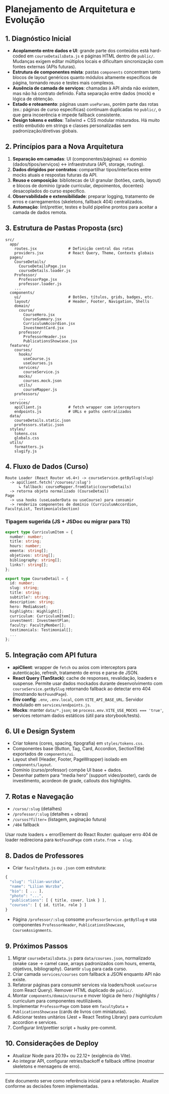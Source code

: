 # Planejamento de Arquitetura e Evolução

## 1. Diagnóstico Inicial
- **Acoplamento entre dados e UI**: grande parte dos conteúdos está hard-coded em `courseDetailsData.js` e páginas HTML dentro de `public/`. Mudanças exigem editar múltiplos locais e dificultam sincronização com fontes externas (APIs futuras).
- **Estrutura de componentes mista**: pastas `components` concentram tanto blocos de layout genéricos quanto módulos altamente específicos de página, tornando reuso e testes mais complexos.
- **Ausência de camada de serviços**: chamadas à API ainda não existem, mas não há contrato definido. Falta separação entre dados (mock) e lógica de obtenção.
- **Estado e roteamento**: páginas usam `useParams`, porém parte das rotas (ex.: páginas de curso específicas) continuam duplicadas no `public/`, o que gera incoerência e impede fallback consistente.
- **Design tokens e estilos**: Tailwind + CSS modular misturados. Há muito estilo embutido em strings e classes personalizadas sem padronização/diretivas globais.

## 2. Princípios para a Nova Arquitetura
1. **Separação em camadas**: UI (componentes/páginas) ↔ domínio (dados/tipos/serviços) ↔ infraestrutura (API, storage, routing).
2. **Dados dirigidos por contratos**: compartilhar tipos/interfaces entre mocks atuais e respostas futuras da API.
3. **Reuso e composição**: bibliotecas de UI granular (botões, cards, layout) e blocos de domínio (grade curricular, depoimentos, docentes) desacoplados do curso específico.
4. **Observabilidade e extensibilidade**: preparar logging, tratamento de erros e carregamentos (skeletons, fallback 404) centralizados.
5. **Automação**: lint/prettier, testes e build pipeline prontos para aceitar a camada de dados remota.

## 3. Estrutura de Pastas Proposta (src)
```
src/
  app/
    routes.jsx              # Definição central das rotas
    providers.jsx           # React Query, Theme, Contexts globais
  pages/
    CourseDetails/
      CourseDetailsPage.jsx
      courseDetails.loader.js
    Professor/
      ProfessorPage.jsx
      professor.loader.js
    ...
  components/
    ui/                     # Botões, títulos, grids, badges, etc.
    layout/                 # Header, Footer, Navigation, Shells
    domain/
      course/
        CourseHero.jsx
        CourseSummary.jsx
        CurriculumAccordion.jsx
        InvestmentCard.jsx
      professor/
        ProfessorHeader.jsx
        PublicationsShowcase.jsx
  features/
    courses/
      hooks/
        useCourse.js
        useCourses.js
      services/
        courseService.js
      mocks/
        courses.mock.json
      utils/
        courseMapper.js
    professors/
      ...
  services/
    apiClient.js            # fetch wrapper com interceptors
    endpoints.js            # URLs e paths centralizados
  data/
    courseDetails.static.json
    professors.static.json
  styles/
    tokens.css
    globals.css
  utils/
    formatters.js
    slugify.js
```

## 4. Fluxo de Dados (Curso)
```
Route Loader (React Router v6.4+) -> courseService.getBySlug(slug)
  -> apiClient.fetch('/courses/:slug')
      ↳ fallback: courseMapper.fromStatic(courseDetails)
  -> retorna objeto normalizado (CourseDetail)
Page
  -> usa hooks (useLoaderData ou useCourse) para consumir
  -> renderiza componentes de domínio (CurriculumAccordion, FacultyList, TestimonialsSection)
```

### Tipagem sugerida (JS + JSDoc ou migrar para TS)
```ts
export type CurriculumItem = {
  number: number;
  title: string;
  hours: number;
  ementa: string[];
  objetivos: string[];
  bibliography: string[];
  links?: string[];
};

export type CourseDetail = {
  id: number;
  slug: string;
  title: string;
  subtitle?: string;
  description: string;
  hero: MediaAsset;
  highlights: Highlight[];
  curriculum: CurriculumItem[];
  investment: InvestmentPlan;
  faculty: FacultyMember[];
  testimonials: Testimonial[];
  ...
};
```

## 5. Integração com API futura
- **apiClient**: wrapper de `fetch` ou axios com interceptors para autenticação, refresh, tratamento de erros e parse de JSON.
- **React Query (TanStack)**: cache de responses, revalidação, loaders e suspense. Permite usar dados mockados durante desenvolvimento com `courseService.getBySlug` retornando fallback ao detectar erro 404 (mostrando `NotFoundPage`).
- **Env config**: `.env`, `.env.local`, com `VITE_API_BASE_URL`. Servidor modulado em `services/endpoints.js`.
- **Mocks**: manter `data/*.json`; se `process.env.VITE_USE_MOCKS === 'true'`, services retornam dados estáticos (útil para storybook/tests).

## 6. UI e Design System
- Criar tokens (cores, spacing, tipografia) em `styles/tokens.css`.
- Componentes base (Button, Tag, Card, Accordion, SectionTitle) exportados de `components/ui`.
- Layout shell (Header, Footer, PageWrapper) isolado em `components/layout`.
- Domínio (curso/professor) compõe UI base + dados.
- Desenhar pattern para “media hero” (support video/poster), cards de investimento, acordeon de grade, callouts dos highlights.

## 7. Rotas e Navegação
- `/curso/:slug` (detalhes)
- `/professor/:slug` (detalhes + obras)
- `/cursos?filter=` (listagem, paginação futura)
- `/404` fallback

Usar route loaders + errorElement do React Router: qualquer erro 404 de loader redireciona para `NotFoundPage` com `state.from = slug`.

## 8. Dados de Professores
- Criar `facultyData.js` ou `.json` com estrutura:
```js
{
  "slug": "lilian-wurzba",
  "name": "Lilian Wurzba",
  "bio": [ ... ],
  "photo": "...",
  "publications": [ { title, cover, link } ],
  "courses": [ { id, title, role } ]
}
```
- Página `/professor/:slug` consome `professorService.getBySlug` e usa componentes `ProfessorHeader`, `PublicationsShowcase`, `CourseAssignments`.

## 9. Próximos Passos
1. Migrar `courseDetailsData.js` para `data/courses.json`, normalizado (snake case -> camel case, arrays padronizados com hours, ementa, objetivos, bibliography). Garantir `slug` para cada curso.
2. Criar camada `services/courses` com fallback a JSON enquanto API não existe.
3. Refatorar páginas para consumir services via loaders/hook `useCourse` (com React Query). Remover HTML duplicado de `public/`.
4. Montar `components/domain/course` e mover lógica de hero / highlights / curriculum para componentes reutilizáveis.
5. Implementar `ProfessorPage` com base em `facultyData` + `PublicationsShowcase` (cards de livros com miniaturas).
6. Adicionar testes unitários (Jest + React Testing Library) para curriculum accordion e services.
7. Configurar lint/prettier script + husky pre-commit.

## 10. Considerações de Deploy
- Atualizar Node para 20.19+ ou 22.12+ (exigência do Vite).
- Ao integrar API, configurar retries/backoff e fallback offline (mostrar skeletons e mensagens de erro).

---
Este documento serve como referência inicial para a refatoração. Atualize conforme as decisões forem implementadas.
